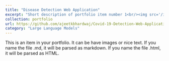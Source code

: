 ```yaml
---
title: "Disease Detection Web Application"
excerpt: "Short description of portfolio item number 1<br/><img src='/images/500x300.png'>"
collection: portfolio
url: https://github.com/ajeetkbhardwaj/Covid-19-Detection-Web-Application
category: "Large Language Models"
---
```


This is an item in your portfolio. It can be have images or nice text. If you name the file .md, it will be parsed as markdown. If you name the file .html, it will be parsed as HTML. 
